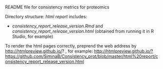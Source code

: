 README file for consistency metrics for proteomics

Directory structure:
*html report* includes: 
- *consistency_report_release_version.Rmd* and *consistency_report_release_version.html* (obtained from running it in R Studio, for example)

To render the html pages correctly, preprend the web address by http://htmlpreview.github.io/? , for example:
http://htmlpreview.github.io/?https://github.com/SiminaB/Consistency_prot/blob/master/html%20report/consistency_report_release_version.html
